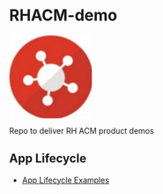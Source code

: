 # RHACM-demo

<img align="center" width="150" src="assets/logo.jpg">

Repo to deliver RH ACM product demos

## App Lifecycle

* [App Lifecycle Examples](app-lifecycle/README.md)
